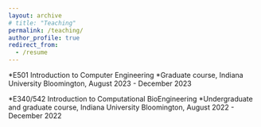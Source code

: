 ```yaml
---
layout: archive
# title: "Teaching"
permalink: /teaching/
author_profile: true
redirect_from:
  - /resume
---
```

*E501 Introduction to Computer Engineering
  *Graduate course, Indiana University Bloomington, August 2023 - December 2023 

*E340/542 Introduction to Computational BioEngineering
  *Undergraduate and graduate course, Indiana University Bloomington, August 2022 - December 2022 

